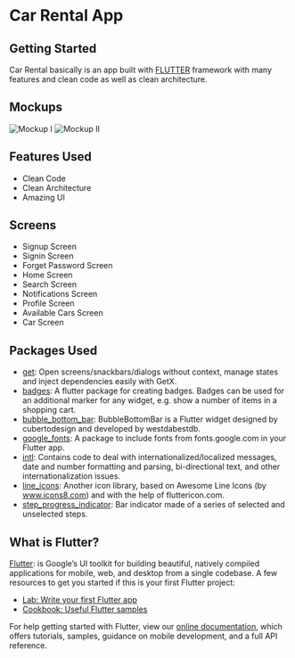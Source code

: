 # Car Rental App

## Getting Started
Car Rental basically is an app built with [FLUTTER](https://flutter.dev) framework with many features and clean code as well as clean architecture.

## Mockups
![Mockup I](https://user-images.githubusercontent.com/52855540/155205766-b629dc08-ca25-4492-b22b-482b444bf988.jpg)
![Mockup II](https://user-images.githubusercontent.com/52855540/155212149-6b2b1394-5d63-4152-a53e-1c96aa4d2b03.jpg)

## Features Used
- Clean Code
- Clean Architecture
- Amazing UI

## Screens
- Signup Screen
- Signin Screen
- Forget Password Screen
- Home Screen
- Search Screen
- Notifications Screen
- Profile Screen
- Available Cars Screen
- Car Screen

## Packages Used
- [get](https://pub.dev/packages/get): Open screens/snackbars/dialogs without context, manage states and inject dependencies easily with GetX.
- [badges](https://pub.dev/packages/badges): A flutter package for creating badges. Badges can be used for an additional marker for any widget, e.g. show a number of items in a shopping cart.
- [bubble_bottom_bar](https://pub.dev/packages/bubble_bottom_bar): BubbleBottomBar is a Flutter widget designed by cubertodesign and developed by westdabestdb.
- [google_fonts](https://pub.dev/packages/google_fonts): A package to include fonts from fonts.google.com in your Flutter app.
- [intl](https://pub.dev/packages/intl): Contains code to deal with internationalized/localized messages, date and number formatting and parsing, bi-directional text, and other internationalization issues.
- [line_icons](https://pub.dev/packages/line_icons): Another icon library, based on Awesome Line Icons (by www.icons8.com) and with the help of fluttericon.com.
- [step_progress_indicator](https://pub.dev/packages/step_progress_indicator): Bar indicator made of a series of selected and unselected steps.


## What is Flutter?
[Flutter](https://flutter.dev): is Google’s UI toolkit for building beautiful, natively compiled applications for mobile, web, and desktop from a single codebase.
A few resources to get you started if this is your first Flutter project:

- [Lab: Write your first Flutter app](https://flutter.dev/docs/get-started/codelab)
- [Cookbook: Useful Flutter samples](https://flutter.dev/docs/cookbook)

For help getting started with Flutter, view our
[online documentation](https://flutter.dev/docs), which offers tutorials,
samples, guidance on mobile development, and a full API reference.
